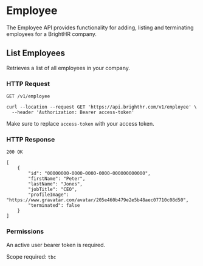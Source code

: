 # Employee

The Employee API provides functionality for adding, listing and terminating employees for a BrightHR company.

## List Employees

Retrieves a list of all employees in your company.

### HTTP Request

`GET /v1/employee`

```shell
curl --location --request GET 'https://api.brighthr.com/v1/employee' \
  --header 'Authorization: Bearer access-token'
```

Make sure to replace `access-token` with your access token.

### HTTP Response

`200 OK`
```
[
    {
        "id": "00000000-0000-0000-0000-000000000000",
        "firstName": "Peter",
        "lastName": "Jones",
        "jobTitle": "CEO",
        "profileImage": "https://www.gravatar.com/avatar/205e460b479e2e5b48aec07710c08d50",
        "terminated": false
    }
]
```

### Permissions

An active user bearer token is required.

Scope required: `tbc`
